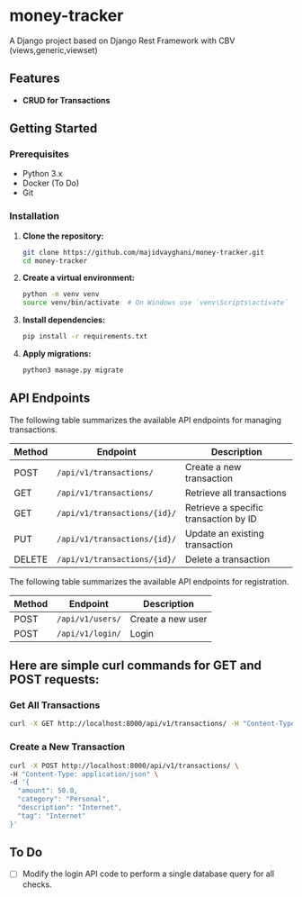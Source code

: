 # money-tracker
A Django project based on Django Rest Framework with CBV (views,generic,viewset)

## Features

- **CRUD for Transactions**

## Getting Started

### Prerequisites

- Python 3.x
- Docker (To Do)
- Git

### Installation

1. **Clone the repository:**

   ```bash
   git clone https://github.com/majidvayghani/money-tracker.git
   cd money-tracker
   ```
2. **Create a virtual environment:**

   ```bash
   python -m venv venv
   source venv/bin/activate  # On Windows use `venv\Scripts\activate`
   ```

3. **Install dependencies:**
    ```bash
    pip install -r requirements.txt
    ```

4. **Apply migrations:**
    ```bash
    python3 manage.py migrate
    ```

## API Endpoints

The following table summarizes the available API endpoints for managing transactions.

| **Method** | **Endpoint**                | **Description**                         |
|------------|-----------------------------|-----------------------------------------|
| POST       | `/api/v1/transactions/`     | Create a new transaction                |
| GET        | `/api/v1/transactions/`     | Retrieve all transactions               |
| GET        | `/api/v1/transactions/{id}/` | Retrieve a specific transaction by ID   |
| PUT        | `/api/v1/transactions/{id}/` | Update an existing transaction          |
| DELETE     | `/api/v1/transactions/{id}/` | Delete a transaction                    |

The following table summarizes the available API endpoints for registration.

| **Method** | **Endpoint**                | **Description**                         |
|------------|-----------------------------|-----------------------------------------|
| POST       | `/api/v1/users/`     | Create a new user                |
| POST        | `/api/v1/login/`     | Login               |



## Here are simple curl commands for GET and POST requests:

### Get All Transactions

```bash
curl -X GET http://localhost:8000/api/v1/transactions/ -H "Content-Type: application/json"
```

### Create a New Transaction

```bash
curl -X POST http://localhost:8000/api/v1/transactions/ \
-H "Content-Type: application/json" \
-d '{
  "amount": 50.0,
  "category": "Personal",
  "description": "Internet",
  "tag": "Internet"
}'
```

## To Do
- [ ] Modify the login API code to perform a single database query for all checks.